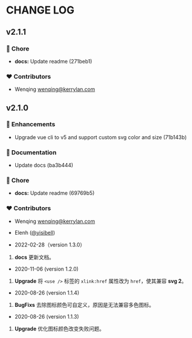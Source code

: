 # CHANGE LOG
## v2.1.1


### 🏡 Chore

  - **docs:** Update readme (271beb1)

### ❤️  Contributors

- Wenqing <wenqing@kerrylan.com>

## v2.1.0
### 🚀 Enhancements

  - Upgrade vue cli to v5 and support custom svg color and size (71b143b)

### 📖 Documentation

  - Update docs (ba3b444)

### 🏡 Chore

  - **docs:** Update readme (69769b5)

### ❤️  Contributors

- Wenqing <wenqing@kerrylan.com>
- Elenh ([@yisibell](http://github.com/yisibell))



- 2022-02-28（version 1.3.0）

1. **docs** 更新文档。

- 2020-11-06 (version 1.2.0)

1. **Upgrade** 将 `<use />` 标签的 `xlink:href` 属性改为 `href`，使其兼容 **svg 2**。

- 2020-08-26 (version 1.1.4)

1. **BugFixs** 去除图标颜色可自定义，原因是无法兼容多色图标。

- 2020-08-26 (version 1.1.3)

1. **Upgrade** 优化图标颜色改变失败问题。


